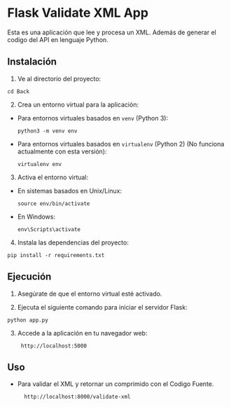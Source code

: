 # Flask Validate XML App

Esta es una aplicación que lee y procesa un XML. Además de generar el codigo del API en lenguaje Python.

## Instalación


1. Ve al directorio del proyecto:

```
cd Back
```

2. Crea un entorno virtual para la aplicación:

- Para entornos virtuales basados en `venv` (Python 3):

  ```
  python3 -m venv env
  ```

- Para entornos virtuales basados en `virtualenv` (Python 2) (No funciona actualmente con esta versión):

  ```
  virtualenv env
  ```

3. Activa el entorno virtual:

- En sistemas basados en Unix/Linux:

  ```
  source env/bin/activate
  ```

- En Windows:

  ```
  env\Scripts\activate
  ```

4. Instala las dependencias del proyecto:

```
pip install -r requirements.txt
```


## Ejecución

1. Asegúrate de que el entorno virtual esté activado.

2. Ejecuta el siguiente comando para iniciar el servidor Flask:
```
python app.py
```


3. Accede a la aplicación en tu navegador web:

        http://localhost:5000


## Uso

- Para validar el XML y retornar un comprimido con el Codigo Fuente.

        http://localhost:8000/validate-xml

